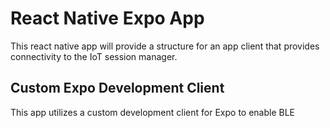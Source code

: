 # React Native Expo App
This react native app will provide a structure for an app client that provides connectivity to the IoT session manager.


## Custom Expo Development Client
This app utilizes a custom development client for Expo to enable BLE
